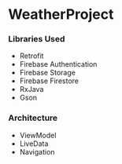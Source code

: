 <h1>WeatherProject</h1>



<h3>Libraries Used</h3>
<ul>
<li>Retrofit</li>
<li>Firebase Authentication</li>
<li>Firebase Storage</li>
<li>Firebase Firestore</li>
<li>RxJava</li>
<li>Gson</li>
</ul>
<h3>Architecture</h3>
<ul>
<li>ViewModel</li>
<li>LiveData</li>
<li>Navigation</li>
</ul>
